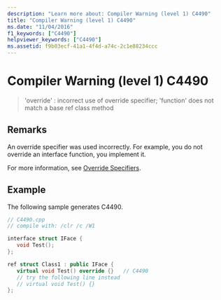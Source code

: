 ```yaml
---
description: "Learn more about: Compiler Warning (level 1) C4490"
title: "Compiler Warning (level 1) C4490"
ms.date: "11/04/2016"
f1_keywords: ["C4490"]
helpviewer_keywords: ["C4490"]
ms.assetid: f9b03ecf-41a1-4f4d-a74c-2c1e88234ccc
---
```

# Compiler Warning (level 1) C4490

> 'override' : incorrect use of override specifier; 'function' does not match a base ref class method

## Remarks

An override specifier was used incorrectly. For example, you do not override an interface function, you implement it.

For more information, see [Override Specifiers](../../extensions/override-specifiers-cpp-component-extensions.md).

## Example

The following sample generates C4490.

```cpp
// C4490.cpp
// compile with: /clr /c /W1

interface struct IFace {
   void Test();
};

ref struct Class1 : public IFace {
   virtual void Test() override {}   // C4490
   // try the following line instead
   // virtual void Test() {}
};
```
